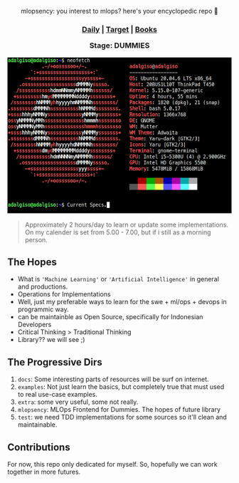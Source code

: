 <div align="center">

  mlopsency: you interest to mlops? here's your encyclopedic repo 👊

<h3>

  [Daily](https://docs.google.com/spreadsheets/d/1LlRZNG5CZOScxTB1EBFf6rcKo3MQQ7DjeT46jyJg_4M/edit#gid=0) | [Target](https://docs.google.com/spreadsheets/d/1LlRZNG5CZOScxTB1EBFf6rcKo3MQQ7DjeT46jyJg_4M/edit#gid=1752051348) | [Books](https://pandohansamuel19.notion.site/ea321f9d82154f04919cff9cbd38ddc5?v=15354b42e3144ef5bad1e71336afad46&pvs=4)

  Stage: DUMMIES

</h3>

  <img src="assets/T450.png" width="515" height="350" alt="Current Specs.">

</div>


> Approximately 2 hours/day to learn or update some implementations. On my calender is set from 5.00 - 7.00, but if i still as a morning person.

## The Hopes
- What is `'Machine Learning'` or `'Artificial Intelligence'` in general and productions.
- Operations for Implementations
- Well, just my preferable ways to learn for the swe + ml/ops + devops in programmic way.
- can be maintainble as Open Source, specifically for Indonesian Developers
- Critical Thinking > Traditional Thinking
- Library?? we will see ;)

## The Progressive Dirs
1. `docs`: Some interesting parts of resources will be surf on internet.
2. `examples`: Not just learn the basics, but completely true that must used to real use-case examples.
3. `extra`: some very useful, some not really.
4. `mlopsency`: MLOps Frontend for Dummies. The hopes of future library
5. `test`: we need TDD implementations for some sources so it'll clean and maintainable.

## Contributions
For now, this repo only dedicated for myself. So, hopefully we can work together in more futures.
